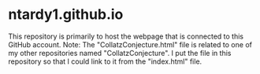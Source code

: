 # ntardy1.github.io
This repository is primarily to host the webpage that is connected to this GitHub account.
Note: The "CollatzConjecture.html" file is related to one of my other repositories named "CollatzConjecture". I put the file in this repository
so that I could link to it from the "index.html" file.
